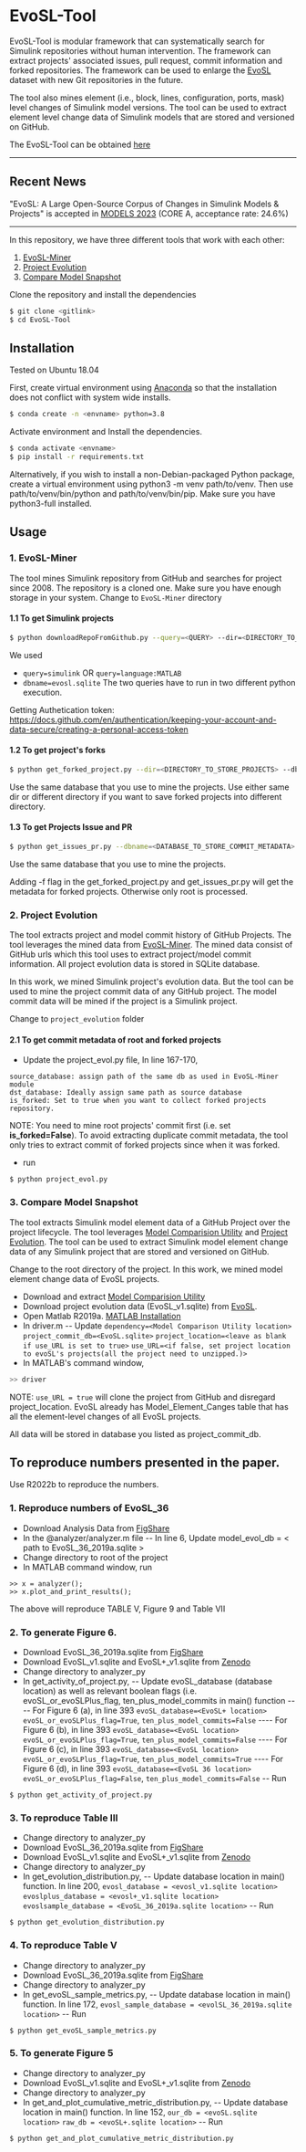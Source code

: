 # EvoSL-Tool

EvoSL-Tool is modular framework that can systematically search for Simulink repositories without human intervention. The framework can extract projects' associated issues, pull request, commit information and forked repositories. The framework can be used to enlarge the [EvoSL](https://zenodo.org/record/7806457) dataset with new Git repositories in the future. 

The tool also mines element (i.e., block, lines, configuration, ports, mask) level changes of Simulink model versions. The tool can be used to extract element level change data of Simulink models that are stored and versioned on GitHub.

The EvoSL-Tool can be obtained [here](https://zenodo.org/record/8111020)

-------------------------------

## Recent News

"EvoSL: A Large Open-Source Corpus of
Changes in Simulink Models & Projects" is accepted in [MODELS 2023](https://conf.researchr.org/track/models-2023/models-2023-technical-track) (CORE A, acceptance rate: 24.6%)

-------------------------------

In this repository, we have three different tools that work with each other:
1. [EvoSL-Miner]
2. [Project Evolution]
3. [Compare Model Snapshot]

Clone the repository and install the dependencies
```sh
$ git clone <gitlink>
$ cd EvoSL-Tool
```

## Installation

Tested on Ubuntu 18.04 

First, create virtual environment using  [Anaconda] so that the installation does not conflict with system wide installs.
```sh
$ conda create -n <envname> python=3.8
```

Activate environment and Install the dependencies.
```sh
$ conda activate <envname>
$ pip install -r requirements.txt
```

Alternatively, if you wish to install a non-Debian-packaged Python package, create a virtual environment using python3 -m venv path/to/venv. Then use path/to/venv/bin/python and path/to/venv/bin/pip. Make sure you have python3-full installed.



## Usage

### 1. EvoSL-Miner
The tool mines Simulink repository from GitHub and searches for project since 2008. The repository is a cloned one. Make sure you have enough storage in your system.
Change  to `EvoSL-Miner` directory

#### 1.1 To get Simulink projects
```sh
$ python downloadRepoFromGithub.py --query=<QUERY> --dir=<DIRECTORY_TO_STORE_PROJECTS> --dbname=<DATABASE_TO_STORE_COMMIT_METADATA> --token=<GITHUB_AUTHENTICATION_TOKEN>
``` 
We used 
- `query=simulink`  OR `query=language:MATLAB` 
- `dbname=evosl.sqlite`
The two queries have to run in two different python execution.

Getting Authetication token: https://docs.github.com/en/authentication/keeping-your-account-and-data-secure/creating-a-personal-access-token


#### 1.2 To get project's forks 

```sh
$ python get_forked_project.py --dir=<DIRECTORY_TO_STORE_PROJECTS> --dbname=<DATABASE_TO_STORE_COMMIT_METADATA> --token=<GITHUB_AUTHENTICATION_TOKEN>
``` 
Use the same database that you use to mine the projects. 
Use either same dir  or different directory if you want to save forked projects into different directory.

#### 1.3 To get Projects Issue and PR
```sh
$ python get_issues_pr.py --dbname=<DATABASE_TO_STORE_COMMIT_METADATA> --token=<GITHUB_AUTHENTICATION_TOKEN>
``` 
Use the same database that you use to mine the projects. 

Adding -f flag in the get_forked_project.py and get_issues_pr.py will get the metadata for forked projects. Otherwise only root is processed. 

### 2. Project Evolution
The tool extracts project and model commit history of GitHub Projects. The tool leverages the mined data from [EvoSL-Miner]. The mined data consist of GitHub urls which this tool uses to extract project/model commit information. All project evolution data is stored in SQLite database.

In this work, we mined Simulink project's evolution data. But the tool can be used to mine the project commit data of any GitHub project. The model commit data will be mined if the project is a Simulink project. 

Change to `project_evolution` folder

#### 2.1 To get commit metadata of root and forked projects 
* Update the project_evol.py file, In line 167-170, <br>

```
source_database: assign path of the same db as used in EvoSL-Miner module 
dst_database: Ideally assign same path as source database
is_forked: Set to true when you want to collect forked projects repository. 
```

NOTE: You need to mine root projects' commit first (i.e. set **is_forked=False**). To avoid extracting duplicate commit metadata, the tool only tries to extract commit of forked projects since when it was forked. 

- run 
```
$ python project_evol.py
```
### 3. Compare Model Snapshot
The tool extracts Simulink model element data of a GitHub Project over the project lifecycle. The tool leverages [Model Comparision Utility] and [Project Evolution]. The tool can be used to extract Simulink model element change data of any Simulink project that are stored and versioned on GitHub.

Change to the root directory of the project.
In this work, we mined model element change data of EvoSL projects. 
- Download and extract [Model Comparision Utility] 
- Download project evolution data (EvoSL_v1.sqlite) from [EvoSL](https://zenodo.org/record/7806457). 
- Open Matlab R2019a. [MATLAB Installation]
- In driver.m <nr>
-- Update `dependency=<Model Comparison Utility location>`
	`project_commit_db=<EvoSL.sqlite>`
	`project_location=<leave as blank if use_URL is set to true>`
		`use_URL=<if false, set project location to evoSL's projects(all the project need to unzipped.)>`
- In MATLAB's command window, 
```sh
>> driver
```

NOTE: `use_URL = true` will clone the project from GitHub and disregard project_location. 
EvoSL already has Model_Element_Canges table that has all the element-level changes of all EvoSL projects. 

All data will be stored in database you listed as  project_commit_db. 

## To reproduce numbers presented in the paper.

Use R2022b to reproduce the numbers. 

### 1. Reproduce numbers of EvoSL_36
- Download  Analysis Data from [FigShare](https://figshare.com/articles/dataset/EvoSL_A_Large_Open-Source_Corpus_of_Changes_in_Simulink_Models_Projects_Analysis_Data_/22298812/1) 
-  In the @analyzer/analyzer.m file
-- In line 6, Update model_evol_db = < path to EvoSL_36_2019a.sqlite >
- Change directory to root of the project
- In MATLAB command window, run
```
>> x = analyzer();
>> x.plot_and_print_results();
```
The above will reproduce TABLE V, Figure 9 and  Table VII

### 2. To generate Figure 6.
- Download EvoSL_36_2019a.sqlite from [FigShare](https://figshare.com/articles/dataset/EvoSL_A_Large_Open-Source_Corpus_of_Changes_in_Simulink_Models_Projects_Analysis_Data_/22298812/1) 
- Download EvoSL_v1.sqlite and EvoSL+_v1.sqlite from [Zenodo](https://zenodo.org/record/7806457)
- Change directory to analyzer_py
- In get_activity_of_project.py, 
-- Update evoSL_database (database location) as well as relevant boolean flags (i.e. evoSL_or_evoSLPlus_flag, ten_plus_model_commits in main() function
---- For Figure 6 (a), in line 393 ``evoSL_database=<EvoSL+ location>`` ``evoSL_or_evoSLPlus_flag=True``, ``ten_plus_model_commits=False``
---- For Figure 6 (b), in line 393 ``evoSL_database=<EvoSL location>`` ``evoSL_or_evoSLPlus_flag=True``, ``ten_plus_model_commits=False``
---- For Figure 6 (c), in line 393 ``evoSL_database=<EvoSL location>`` ``evoSL_or_evoSLPlus_flag=True``, ``ten_plus_model_commits=True``
---- For Figure 6 (d), in line 393 ``evoSL_database=<EvoSL 36 location>`` ``evoSL_or_evoSLPlus_flag=False``, ``ten_plus_model_commits=False``
-- Run 
```
$ python get_activity_of_project.py
```

### 3. To reproduce Table III
- Change directory to analyzer_py
- Download EvoSL_36_2019a.sqlite from [FigShare](https://figshare.com/articles/dataset/EvoSL_A_Large_Open-Source_Corpus_of_Changes_in_Simulink_Models_Projects_Analysis_Data_/22298812/1) 
- Download EvoSL_v1.sqlite and EvoSL+_v1.sqlite from [Zenodo](https://zenodo.org/record/7806457)
- Change directory to analyzer_py
- In get_evolution_distribution.py, 
-- Update database location in main() function. In line 200,
`evosl_database = <evosl_v1.sqlite location>`
`evoslplus_database = <evosl+_v1.sqlite location>`
`evoslsample_database = <EvoSL_36_2019a.sqlite location>`
-- Run 
```
$ python get_evolution_distribution.py
```

### 4. To reproduce Table V
- Change directory to analyzer_py
- Download EvoSL_36_2019a.sqlite from [FigShare](https://figshare.com/articles/dataset/EvoSL_A_Large_Open-Source_Corpus_of_Changes_in_Simulink_Models_Projects_Analysis_Data_/22298812/1) 
- Change directory to analyzer_py
- In get_evoSL_sample_metrics.py, 
-- Update database location in main() function. In line 172, 
`evosl_sample_database = <evolSL_36_2019a.sqlite location>`
-- Run 
```
$ python get_evoSL_sample_metrics.py
```

### 5. To generate Figure 5 
- Change directory to analyzer_py
- Download EvoSL_v1.sqlite and EvoSL+_v1.sqlite from [Zenodo](https://zenodo.org/record/7806457)
- Change directory to analyzer_py
- In get_and_plot_cumulative_metric_distribution.py, 
-- Update database location in main() function. In line 152,
`our_db = <evoSL.sqlite location>`
`raw_db = <evoSL+.sqlite location>`
-- Run 
```
$ python get_and_plot_cumulative_metric_distribution.py
```

[//]: # (These are reference links used in the body of this note and get stripped out when the markdown processor does its job. There is no need to format nicely because it shouldn't be seen. Thanks SO - http://stackoverflow.com/questions/4823468/store-comments-in-markdown-syntax)
   [Anaconda]: <https://www.anaconda.com/>
   [EvoSL-Miner]: <https://github.com/50417/EvoSL-Tool/tree/main/EvoSL-Miner>
   [Compare Model Snapshot]: <https://github.com/50417/EvoSL-Tool/tree/main/%40compareModelSnapshot>
   [Project Evolution]: <https://github.com/50417/EvoSL-Tool/tree/main/project_evolution> 
   [Model Comparision Utility]: <https://zenodo.org/record/6410073#.Y-VQINLMK-Y>
   [Repository Mining for Changes in Simulink Models]: <https://ieeexplore.ieee.org/document/9592466>
   [MATLAB Installation]: <https://github.com/50417/EvoSL-Tool/tree/main/MATLABConfiguration.md>
